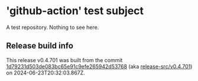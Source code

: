 # 'github-action' test subject

A test repository. Nothing to see here.


## Release build info

This release v0.4.701 was built from the commit [1d79231d503de083bc65e91c9efe265942d53768](https://github.com/kattecon/gh-release-test-ga/tree/1d79231d503de083bc65e91c9efe265942d53768) (aka [release-src/v0.4.701](https://github.com/kattecon/gh-release-test-ga/tree/release-src/v0.4.701)) on 2024-06-23T20:32:03.867Z.
        